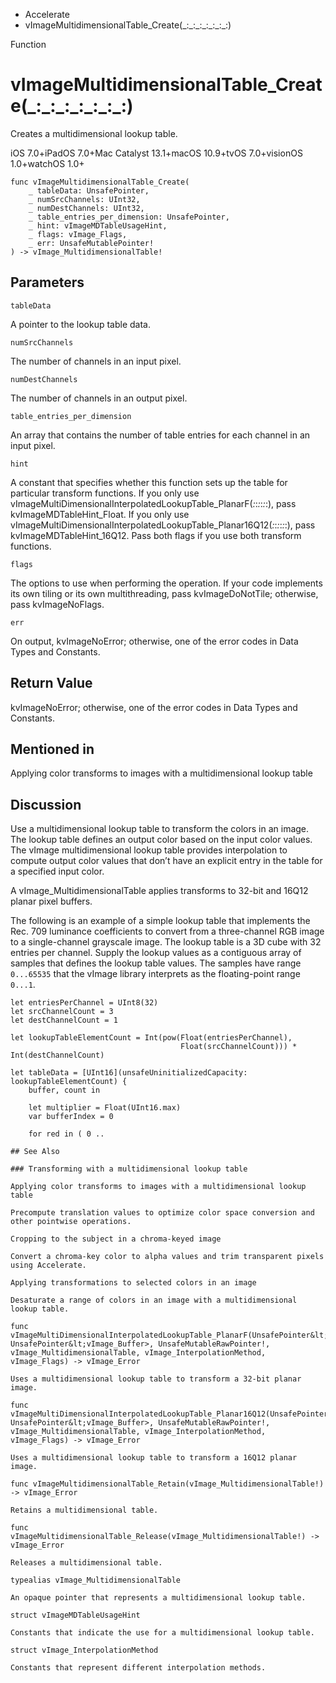 

- Accelerate
-  vImageMultidimensionalTable_Create(\_:\_:\_:\_:\_:\_:\_:) 

Function

# vImageMultidimensionalTable_Create(\_:\_:\_:\_:\_:\_:\_:)

Creates a multidimensional lookup table.

iOS 7.0+iPadOS 7.0+Mac Catalyst 13.1+macOS 10.9+tvOS 7.0+visionOS 1.0+watchOS 1.0+

``` source
func vImageMultidimensionalTable_Create(
    _ tableData: UnsafePointer,
    _ numSrcChannels: UInt32,
    _ numDestChannels: UInt32,
    _ table_entries_per_dimension: UnsafePointer,
    _ hint: vImageMDTableUsageHint,
    _ flags: vImage_Flags,
    _ err: UnsafeMutablePointer!
) -> vImage_MultidimensionalTable!
```

## Parameters 

`tableData`  

A pointer to the lookup table data.

`numSrcChannels`  

The number of channels in an input pixel.

`numDestChannels`  

The number of channels in an output pixel.

`table_entries_per_dimension`  

An array that contains the number of table entries for each channel in an input pixel.

`hint`  

A constant that specifies whether this function sets up the table for particular transform functions. If you only use vImageMultiDimensionalInterpolatedLookupTable_PlanarF(_:_:_:_:_:_:), pass kvImageMDTableHint_Float. If you only use vImageMultiDimensionalInterpolatedLookupTable_Planar16Q12(_:_:_:_:_:_:), pass kvImageMDTableHint_16Q12. Pass both flags if you use both transform functions.

`flags`  

The options to use when performing the operation. If your code implements its own tiling or its own multithreading, pass kvImageDoNotTile; otherwise, pass kvImageNoFlags.

`err`  

On output, kvImageNoError; otherwise, one of the error codes in Data Types and Constants.

## Return Value

kvImageNoError; otherwise, one of the error codes in Data Types and Constants.

## Mentioned in 

Applying color transforms to images with a multidimensional lookup table

## Discussion

Use a multidimensional lookup table to transform the colors in an image. The lookup table defines an output color based on the input color values. The vImage multidimensional lookup table provides interpolation to compute output color values that don’t have an explicit entry in the table for a specified input color.

A vImage_MultidimensionalTable applies transforms to 32-bit and 16Q12 planar pixel buffers.

The following is an example of a simple lookup table that implements the Rec. 709 luminance coefficients to convert from a three-channel RGB image to a single-channel grayscale image. The lookup table is a 3D cube with 32 entries per channel. Supply the lookup values as a contiguous array of samples that defines the lookup table values. The samples have range `0...65535` that the vImage library interprets as the floating-point range `0...1`.

```
let entriesPerChannel = UInt8(32)
let srcChannelCount = 3
let destChannelCount = 1

let lookupTableElementCount = Int(pow(Float(entriesPerChannel),
                                      Float(srcChannelCount))) * Int(destChannelCount)

let tableData = [UInt16](unsafeUninitializedCapacity: lookupTableElementCount) {
    buffer, count in

    let multiplier = Float(UInt16.max)
    var bufferIndex = 0

    for red in ( 0 ..

## See Also

### Transforming with a multidimensional lookup table

Applying color transforms to images with a multidimensional lookup table

Precompute translation values to optimize color space conversion and other pointwise operations.

Cropping to the subject in a chroma-keyed image

Convert a chroma-key color to alpha values and trim transparent pixels using Accelerate.

Applying transformations to selected colors in an image

Desaturate a range of colors in an image with a multidimensional lookup table.

func vImageMultiDimensionalInterpolatedLookupTable_PlanarF(UnsafePointer&lt;vImage_Buffer>, UnsafePointer&lt;vImage_Buffer>, UnsafeMutableRawPointer!, vImage_MultidimensionalTable, vImage_InterpolationMethod, vImage_Flags) -> vImage_Error

Uses a multidimensional lookup table to transform a 32-bit planar image.

func vImageMultiDimensionalInterpolatedLookupTable_Planar16Q12(UnsafePointer&lt;vImage_Buffer>, UnsafePointer&lt;vImage_Buffer>, UnsafeMutableRawPointer!, vImage_MultidimensionalTable, vImage_InterpolationMethod, vImage_Flags) -> vImage_Error

Uses a multidimensional lookup table to transform a 16Q12 planar image.

func vImageMultidimensionalTable_Retain(vImage_MultidimensionalTable!) -> vImage_Error

Retains a multidimensional table.

func vImageMultidimensionalTable_Release(vImage_MultidimensionalTable!) -> vImage_Error

Releases a multidimensional table.

typealias vImage_MultidimensionalTable

An opaque pointer that represents a multidimensional lookup table.

struct vImageMDTableUsageHint

Constants that indicate the use for a multidimensional lookup table.

struct vImage_InterpolationMethod

Constants that represent different interpolation methods.

